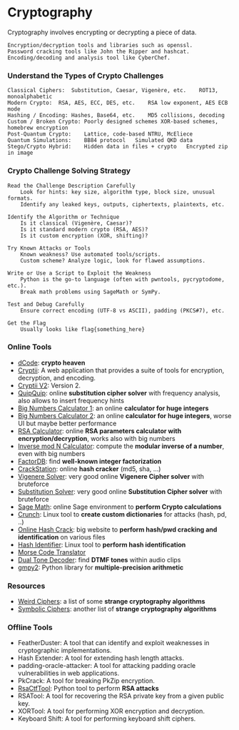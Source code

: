 # Cryptography
  Cryptography involves encrypting or decrypting a piece of data.

    Encryption/decryption tools and libraries such as openssl.
    Password cracking tools like John the Ripper and hashcat.
    Encoding/decoding and analysis tool like CyberChef.

### Understand the Types of Crypto Challenges

    Classical Ciphers:	Substitution, Caesar, Vigenère, etc.	ROT13, monoalphabetic
    Modern Crypto:	RSA, AES, ECC, DES, etc.	RSA low exponent, AES ECB mode
    Hashing / Encoding:	Hashes, Base64, etc.	MD5 collisions, decoding
    Custom / Broken Crypto:	Poorly designed schemes	XOR-based schemes, homebrew encryption
    Post-Quantum Crypto:	Lattice, code-based	NTRU, McEliece
    Quantum Simulations:	BB84 protocol	Simulated QKD data
    Stego/Crypto Hybrid:	Hidden data in files + crypto	Encrypted zip in image

### Crypto Challenge Solving Strategy

    Read the Challenge Description Carefully
        Look for hints: key size, algorithm type, block size, unusual formats.
        Identify any leaked keys, outputs, ciphertexts, plaintexts, etc.
    
    Identify the Algorithm or Technique
        Is it classical (Vigenère, Caesar)?
        Is it standard modern crypto (RSA, AES)?
        Is it custom encryption (XOR, shifting)?
    
    Try Known Attacks or Tools
        Known weakness? Use automated tools/scripts.
        Custom scheme? Analyze logic, look for flawed assumptions.
    
    Write or Use a Script to Exploit the Weakness
        Python is the go-to language (often with pwntools, pycryptodome, etc.).
        Break math problems using SageMath or SymPy.
    
    Test and Debug Carefully
        Ensure correct encoding (UTF-8 vs ASCII), padding (PKCS#7), etc.
    
    Get the Flag
        Usually looks like flag{something_here}

### Online Tools
- [dCode](https://www.dcode.fr): **crypto heaven**
- [Cryptii](https://cryptii.com): A web application that provides a suite of tools for encryption, decryption, and encoding.
- [Cryptii V2](https://cryptii.com): Version 2.
- [QuipQuip](https://quipqiup.com/): online **substitution cipher solver** with frequency analysis, also allows to insert frequency hints
- [Big Numbers Calculator 1](http://www.javascripter.net/math/calculators/100digitbigintcalculator.htm): an online **calculator for huge integers**
- [Big Numbers Calculator 2](https://defuse.ca/big-number-calculator.htm): an online **calculator for huge integers**, worse UI but maybe better performance
- [RSA Calculator](https://www.cryptool.org/en/cto/highlights/rsa-step-by-step): online **RSA parameters calculator with encryption/decryption**, works also with big numbers 
- [Inverse mod N Calculator](https://www.dcode.fr/modular-inverse): compute the **modular inverse of a number**, even with big numbers
- [FactorDB](http://factordb.com/): find **well-known integer factorization**
- [CrackStation](https://crackstation.net/): online **hash cracker** (md5, sha, ...)
- [Vigenere Solver](https://www.guballa.de/vigenere-solver): very good online **Vigenere Cipher solver** with bruteforce
- [Substitution Solver](https://www.guballa.de/substitution-solver): very good online **Substitution Cipher solver** with bruteforce
- [Sage Math](https://sagecell.sagemath.org/): online Sage environment to **perform Crypto calculations**
- [Crunch](https://tools.kali.org/password-attacks/crunch): Linux tool to **create custom dictionaries** for attacks (hash, pd, ..)
- [Online Hash Crack](https://www.onlinehashcrack.com/): big website to **perform hash/pwd cracking and identification** on various files
- [Hash Identifier](https://tools.kali.org/password-attacks/hash-identifier): Linux tool to **perform hash identification**
- [Morse Code Translator](https://morsecode.world/international/translator.html)
- [Dual Tone Decoder](http://dialabc.com/sound/detect/): find **DTMF tones** within audio clips
- [gmpy2](https://gmpy2.readthedocs.io/en/latest/intro.html): Python library for **multiple-precision arithmetic**

### Resources
- [Weird Ciphers](http://www.quadibloc.com/crypto/intro.htm): a list of some **strange cryptography algorithms**
- [Symbolic Ciphers](https://www.dcode.fr/symbols-ciphers): another list of **strange cryptography algorithms**

### Offline Tools
- FeatherDuster: A tool that can identify and exploit weaknesses in cryptographic implementations.
- Hash Extender: A tool for extending hash length attacks.
- padding-oracle-attacker: A tool for attacking padding oracle vulnerabilities in web applications.
- PkCrack: A tool for breaking PkZip encryption.
- [RsaCtfTool](https://github.com/Ganapati/RsaCtfTool): Python tool to perform **RSA attacks**
- RSATool: A tool for recovering the RSA private key from a given public key.
- XORTool: A tool for performing XOR encryption and decryption.
- Keyboard Shift: A tool for performing keyboard shift ciphers.



